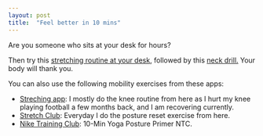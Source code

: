 ```yaml
---
layout: post
title:  "Feel better in 10 mins"
---
```


Are you someone who sits at your desk for hours?

Then try this [stretching routine at your desk](https://www.youtube.com/watch?v=tAUf7aajBWE), followed by this [neck drill.](https://www.youtube.com/watch?app=desktop&v=K4dmZ5_n6uU) Your body will thank you.

You can also use the following mobility exercises from these apps:

- [Streching app](https://apps.apple.com/us/app/stretch-flexibility-at-home/id1412615103): I mostly do the knee routine from here as I hurt my knee playing football a few months back, and I am recovering currently.
- [Stretch Club](https://apps.apple.com/us/app/id1531580935#?platform=iphone): Everyday I do the posture reset exercise from here.
- [Nike Training Club](https://apps.apple.com/us/app/nike-training-club-fitness/id301521403): 10-Min Yoga Posture Primer NTC.
